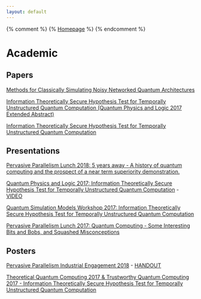 ```yaml
---
layout: default
---
```


{% comment %}
{% [Homepage](./) %}
{% endcomment %}

# Academic

## Papers

[Methods for Classically Simulating Noisy Networked Quantum Architectures](https://arxiv.org/abs/1803.04167)

[Information Theoretically Secure Hypothesis Test for Temporally Unstructured Quantum Computation (Quantum Physics and Logic 2017 Extended Abstract)](http://eptcs.web.cse.unsw.edu.au/paper.cgi?QPL2017.14)

[Information Theoretically Secure Hypothesis Test for Temporally Unstructured Quantum Computation](https://arxiv.org/abs/1704.01998) 

## Presentations

[Pervasive Parallelism Lunch 2018: 5 years away - A history of quantum computing and the prospect of a near term superiority demonstration.]({{"/assets/PPAR2018.pdf"}})

[Quantum Physics and Logic 2017: Information Theoretically Secure Hypothesis Test for Temporally Unstructured Quantum Computation]({{"/assets/QPL2017.pdf"}}) - [VIDEO](https://www.youtube.com/watch?v=vJGd3oCR7fc&index=12&list=PLSDabBQOlXxT4VtPXdKPCzMyt8NpTdh35)

[Quantum Simulation Models Workshop 2017: Information Theoretically Secure Hypothesis Test for Temporally Unstructured Quantum Computation]({{"/assets/QSMW2017.pdf"}})

[Pervasive Parallelism Lunch 2017: Quantum Computing - Some Interesting Bits and Bobs, and Squashed Misconceptions]({{"/assets/PPAR2017.pdf"}})

## Posters

[Pervasive Parallelism Industrial Engagement 2018]({{"/assets/iee_2018.pdf"}}) - [HANDOUT]({{"/assets/iee_2018_handout.pdf"}})

[Theoretical Quantum Computing 2017 & Trustworthy Quantum Computing 2017 - Information Theoretically Secure Hypothesis Test for Temporally Unstructured Quantum Computation]({{"/assets/TQC2017.pdf"}})
